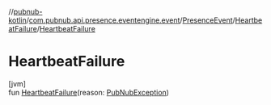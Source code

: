 //[pubnub-kotlin](../../../../index.md)/[com.pubnub.api.presence.eventengine.event](../../index.md)/[PresenceEvent](../index.md)/[HeartbeatFailure](index.md)/[HeartbeatFailure](-heartbeat-failure.md)

# HeartbeatFailure

[jvm]\
fun [HeartbeatFailure](-heartbeat-failure.md)(reason: [PubNubException](../../../com.pubnub.api/-pub-nub-exception/index.md))
